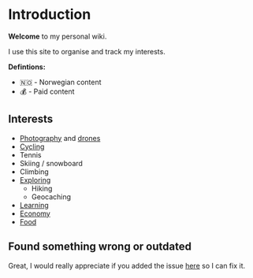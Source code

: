 # Introduction

**Welcome** to my personal wiki. 

I use this site to organise and track my interests.

**Defintions:**

* 🇳🇴   -   Norwegian content
* 💰   -   Paid content

## Interests

* [Photography](photography.md) and [drones](drone.md)
* [Cycling](cycling.md)
* Tennis
* Skiing / snowboard
* Climbing
* [Exploring](travel.md)
  * Hiking
  * Geocaching
* [Learning](learning-and-reading.md)
* [Economy](finance.md)
* [Food](food.md)

## Found something wrong or outdated

Great, I would really appreciate if you added the issue [here](https://github.com/bakke92/hwiki/issues) so I can fix it.

## 



